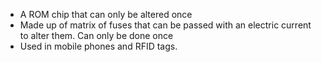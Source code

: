 - A ROM chip that can only be altered once
- Made up of matrix of fuses that can be passed with an electric current to alter them. Can only be done once
- Used in mobile phones and RFID tags.
